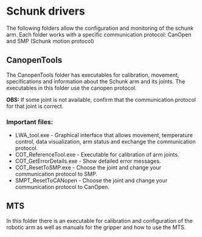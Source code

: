 # Schunk drivers  
The following folders allow the configuration and monitoring of the schunk arm. Each folder works with a specific communication 
protocol: CanOpen and SMP (Schunk motion protocol)

## CanopenTools

The CanopenTools folder has executables for calibration, movement, specifications and information about the Schunk arm 
and its joints. The executables in this folder use the canopen protocol. 

**OBS:** If some joint is not available, confirm that the communication
protocol for that joint is correct. 

### Important files:
- LWA_tool.exe - Graphical interface that allows movement, temperature control, data visualization, arm status and exchange the communication protocol.
- COT_ReferenceTool.exe - Executable for calibration of arm joints.
- COT_GetErrorDetails.exe - Show detailed error messages.
- COT_ResetToSMP.exe - Choose the joint and change your communication protocol to SMP.
- SMPT_ResetToCANopen - Choose the joint and change your communication protocol to CanOpen.

## MTS

In this folder there is an executable for calibration and configuration of the robotic arm as well as manuals for the gripper and how to use the MTS.
